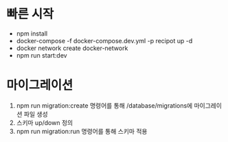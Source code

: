 # 빠른 시작
- npm install
- docker-compose -f docker-compose.dev.yml -p recipot up -d
- docker network create docker-network
- npm run start:dev

# 마이그레이션
1. npm run migration:create 명령어를 통해 /database/migrations에 마이그레이션 파일 생성
2. 스키마 up/down 정의
3. npm run migration:run 명령어를 통해 스키마 적용